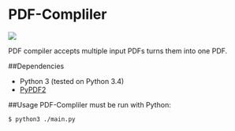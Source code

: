 # PDF-Compliler

<img src="http://haydenpierce.com/images/projects.PDF-combiner.png"/>

PDF compiler accepts multiple input PDFs turns them into one PDF.

##Dependencies
* Python 3 (tested on Python 3.4)
* [PyPDF2](https://github.com/mstamy2/PyPDF2)

##Usage
PDF-Compliler must be run with Python:

```
$ python3 ./main.py
```
